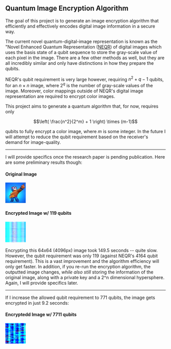 ## Quantum Image Encryption Algorithm 

The goal of this project is to generate an image encryption algorithm that
efficiently and effectively encodes digital image information in a secure way. 

The current novel quantum-digital-image representation is known as the "Novel
Enhanced Quantum Representation
([NEQR](https://link.springer.com/article/10.1007/s11128-013-0567-z_)) of digital images which uses the basis state of a qubit sequence to store the gray-scale value of each pixel in the image. There are a few other methods as well, but they are all incredibly similar and only have distinctions in how they prepare the qubits.

NEQR's qubit requirement is very large however, requiring $n^2 + q-1$ qubits, for an $n \times n$ image, where $2^q$ is the number of gray-scale values of the image. Moreover, color mappings outside of
NEQR's digital image representation are required to encrypt color images. 

This project aims to generate a quantum algorithm that, for now, requires only

$$\left( \frac{n^2}{2^m}  + 1 \right) \times (m-1)$$ 

qubits to fully encrypt a color image, where $m$ is some integer. In the future I will attempt
to reduce the qubit requirement based on the receiver's demand for
image-quality.

---

I will provide specifics once the research paper is pending publication. Here
are some preliminary results though: 

#### Original Image

![](images/el_primo_square.jpg)

#### Encrypted Image w/ 119 qubits

![](images/el_primo_encrypted_8.png)

Encrypting this 64x64 (4096px) image took 149.5 seconds -- quite slow. However,
the qubit requirement was only 119 (against NEQR's 4164 qubit requirement).
This is a vast improvement and the algorithm efficiency will only get faster.
In addition, if you re-run the encryption algorithm, the outputted image
changes, *while also still* storing the information of the original image,
along with a private key and a 2^n dimensional hypersphere. Again, I will
provide specifics later.

---

If I increase the allowed qubit requirement to 771 qubits, the image gets
encrypted in just 9.2 seconds: 

#### Encryptedd Image w/ 7711 qubits

![](images/el_primo_encrypted_4.png)




